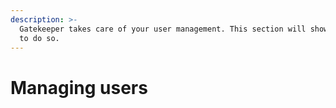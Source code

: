 ```yaml
---
description: >-
  Gatekeeper takes care of your user management. This section will show you how
  to do so.
---
```


# Managing users

